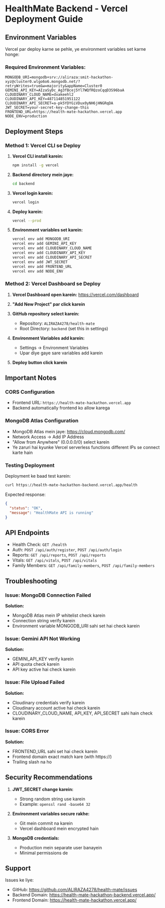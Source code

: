 # HealthMate Backend - Vercel Deployment Guide

## Environment Variables

Vercel par deploy karne se pehle, ye environment variables set karne honge:

### Required Environment Variables:

```
MONGODB_URI=mongodb+srv://aliraza:smit-hackathon-xyz@cluster0.wlgo6o6.mongodb.net/?retryWrites=true&w=majority&appName=Cluster0
GEMINI_API_KEY=AIzaSyDc_Ag3fBcej5Yl7WQfRQzoCqqD3S96baA
CLOUDINARY_CLOUD_NAME=dxakeehl2
CLOUDINARY_API_KEY=487114851951122
CLOUDINARY_API_SECRET=a-pk5YDYGiVDux0yNH6jHNGRqDA
JWT_SECRET=your-secret-key-change-this
FRONTEND_URL=https://health-mate-hackathon.vercel.app
NODE_ENV=production
```

## Deployment Steps

### Method 1: Vercel CLI se Deploy

1. **Vercel CLI install karein:**
   ```bash
   npm install -g vercel
   ```

2. **Backend directory mein jaye:**
   ```bash
   cd backend
   ```

3. **Vercel login karein:**
   ```bash
   vercel login
   ```

4. **Deploy karein:**
   ```bash
   vercel --prod
   ```

5. **Environment variables set karein:**
   ```bash
   vercel env add MONGODB_URI
   vercel env add GEMINI_API_KEY
   vercel env add CLOUDINARY_CLOUD_NAME
   vercel env add CLOUDINARY_API_KEY
   vercel env add CLOUDINARY_API_SECRET
   vercel env add JWT_SECRET
   vercel env add FRONTEND_URL
   vercel env add NODE_ENV
   ```

### Method 2: Vercel Dashboard se Deploy

1. **Vercel Dashboard open karein:** https://vercel.com/dashboard

2. **"Add New Project" par click karein**

3. **GitHub repository select karein:**
   - Repository: `ALIRAZA4278/health-mate`
   - Root Directory: `backend` (set this in settings)

4. **Environment Variables add karein:**
   - Settings → Environment Variables
   - Upar diye gaye sare variables add karein

5. **Deploy button click karein**

## Important Notes

### CORS Configuration
- Frontend URL: `https://health-mate-hackathon.vercel.app`
- Backend automatically frontend ko allow karega

### MongoDB Atlas Configuration
- MongoDB Atlas mein jaye: https://cloud.mongodb.com/
- Network Access → Add IP Address
- "Allow from Anywhere" (0.0.0.0/0) select karein
- Ye zaruri hai kyunke Vercel serverless functions different IPs se connect karte hain

### Testing Deployment
Deployment ke baad test karein:

```bash
curl https://health-mate-hackathon-backend.vercel.app/health
```

Expected response:
```json
{
  "status": "OK",
  "message": "HealthMate API is running"
}
```

## API Endpoints

- Health Check: `GET /health`
- Auth: `POST /api/auth/register`, `POST /api/auth/login`
- Reports: `GET /api/reports`, `POST /api/reports`
- Vitals: `GET /api/vitals`, `POST /api/vitals`
- Family Members: `GET /api/family-members`, `POST /api/family-members`

## Troubleshooting

### Issue: MongoDB Connection Failed
**Solution:**
- MongoDB Atlas mein IP whitelist check karein
- Connection string verify karein
- Environment variable MONGODB_URI sahi set hai check karein

### Issue: Gemini API Not Working
**Solution:**
- GEMINI_API_KEY verify karein
- API quota check karein
- API key active hai check karein

### Issue: File Upload Failed
**Solution:**
- Cloudinary credentials verify karein
- Cloudinary account active hai check karein
- CLOUDINARY_CLOUD_NAME, API_KEY, API_SECRET sahi hain check karein

### Issue: CORS Error
**Solution:**
- FRONTEND_URL sahi set hai check karein
- Frontend domain exact match kare (with https://)
- Trailing slash na ho

## Security Recommendations

1. **JWT_SECRET change karein:**
   - Strong random string use karein
   - Example: `openssl rand -base64 32`

2. **Environment variables secure rakhe:**
   - Git mein commit na karein
   - Vercel dashboard mein encrypted hain

3. **MongoDB credentials:**
   - Production mein separate user banayein
   - Minimal permissions de

## Support

Issues ke liye:
- GitHub: https://github.com/ALIRAZA4278/health-mate/issues
- Backend Domain: https://health-mate-hackathon-backend.vercel.app/
- Frontend Domain: https://health-mate-hackathon.vercel.app/
